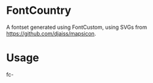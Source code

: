FontCountry
===========

A fontset generated using FontCustom, using SVGs from https://github.com/djaiss/mapsicon.

Usage
=====

fc-<countryCode>
